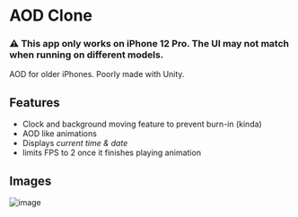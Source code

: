 # AOD Clone
### ⚠️ This app only works on iPhone 12 Pro. The UI may not match when running on different models.
AOD for older iPhones. Poorly made with Unity.

## Features
- Clock and background moving feature to prevent burn-in (kinda)
- AOD like animations
- Displays *current time & date*
- limits FPS to 2 once it finishes playing animation

## Images
![image](https://github.com/GyulTips/AOD-Clone/assets/70993344/16aa62b0-6cd9-4ba1-8ede-ef5897fb424a)
